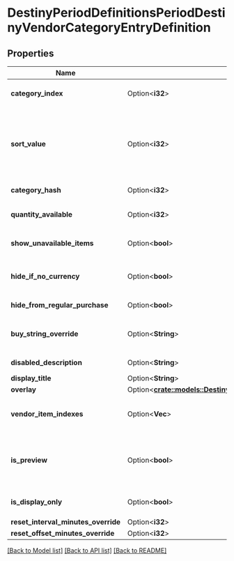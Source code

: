 # DestinyPeriodDefinitionsPeriodDestinyVendorCategoryEntryDefinition

## Properties

Name | Type | Description | Notes
------------ | ------------- | ------------- | -------------
**category_index** | Option<**i32**> | The index of the category in the original category definitions for the vendor. | [optional]
**sort_value** | Option<**i32**> | Used in sorting items in vendors... but there's a lot more to it. Just go with the order provided in the itemIndexes property on the DestinyVendorCategoryComponent instead, it should be more reliable than trying to recalculate it yourself. | [optional]
**category_hash** | Option<**i32**> | The hashed identifier for the category. | [optional]
**quantity_available** | Option<**i32**> | The amount of items that will be available when this category is shown. | [optional]
**show_unavailable_items** | Option<**bool**> | If items aren't up for sale in this category, should we still show them (greyed out)? | [optional]
**hide_if_no_currency** | Option<**bool**> | If you don't have the currency required to buy items from this category, should the items be hidden? | [optional]
**hide_from_regular_purchase** | Option<**bool**> | True if this category doesn't allow purchases. | [optional]
**buy_string_override** | Option<**String**> | The localized string for making purchases from this category, if it is different from the vendor's string for purchasing. | [optional]
**disabled_description** | Option<**String**> | If the category is disabled, this is the localized description to show. | [optional]
**display_title** | Option<**String**> | The localized title of the category. | [optional]
**overlay** | Option<[**crate::models::DestinyDefinitionsDestinyVendorCategoryEntryDefinitionOverlay**](Destiny_Definitions_DestinyVendorCategoryEntryDefinition_overlay.md)> |  | [optional]
**vendor_item_indexes** | Option<**Vec<i32>**> | A shortcut for the vendor item indexes sold under this category. Saves us from some expensive reorganization at runtime. | [optional]
**is_preview** | Option<**bool**> | Sometimes a category isn't actually used to sell items, but rather to preview them. This implies different UI (and manual placement of the category in the UI) in the game, and special treatment. | [optional]
**is_display_only** | Option<**bool**> | If true, this category only displays items: you can't purchase anything in them. | [optional]
**reset_interval_minutes_override** | Option<**i32**> |  | [optional]
**reset_offset_minutes_override** | Option<**i32**> |  | [optional]

[[Back to Model list]](../README.md#documentation-for-models) [[Back to API list]](../README.md#documentation-for-api-endpoints) [[Back to README]](../README.md)


